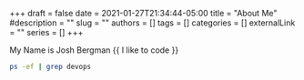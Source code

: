+++
draft = false
date = 2021-01-27T21:34:44-05:00
title = "About Me"
#description = ""
slug = ""
authors = []
tags = []
categories = []
externalLink = ""
series = []
+++

My Name is Josh Bergman {{ I like to code }}

``` bash
ps -ef | grep devops
```